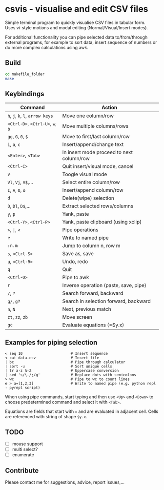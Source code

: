 # csvis - visualise and edit CSV files

Simple terminal program to quickly visualise CSV files in tabular form.  
Uses vi-style motions and modal editing (Normal/Visual/Insert modes).

For additional functionality you can pipe selected data to/from/through
external programs, for example to sort data, insert sequence of numbers or
do more complex calculations using awk.

## Build
```sh
cd makefile_folder
make
```

## Keybindings
| Command                           | Action                                     |
|-----------------------------------|--------------------------------------------|
| `h`, `j`, `k`, `l`, `arrow keys`  | Move one column/row                        |
| `<Ctrl-D>`, `<Ctrl-U>`, `w`, `b`  | Move multiple columns/rows                 |
| `gg`, `G`, `0`, `$`               | Move to first/last column/row              |
| `i`, `a`, `c`                     | Insert/append/change text                  |
| `<Enter>`, `<Tab>`                | In insert mode proceed to next column/row  |
| `<Ctrl-C>`                        | Quit insert/visual mode, cancel            |
| `v`                               | Toogle visual mode                         |
| `Vl`, `Vj`, `V$`,...              | Select entire column/row                   |
| `I`, `A`, `O`, `o`                | Insert/append column/row                   |
| `d`                               | Delete(wipe) selection                     |
| `D`, `Dl`, `D$`,...               | Extract selected rows/columns              |
| `y`, `p`                          | Yank, paste                                |
| `<Ctrl-Y>`, `<Ctrl-P>`            | Yank, paste clipboard (using xclip)        |
| `>`, `\|`, `<`                    | Pipe operations                            |
| `e`                               | Write to named pipe                        |
| `:n.m`                            | Jump to column n, row m                    |
| `s`, `<Ctrl-S>`                   | Save as, save                              |
| `u`, `<Ctrl-R>`                   | Undo, redo                                 |
| `q`                               | Quit                                       |
| `<Ctrl-O>`                        | Pipe to awk                                |
| `r`                               | Inverse operation (paste, save, pipe)      |
| `/`, `?`                          | Search forward, backward                   |
| `g/`, `g?`                        | Search in selection forward, backward      |
| `n`, `N`                          | Next, previous match                       |
| `zt`, `zz`, `zb`                  | Move screen                                |
| `gc`                              | Evaluate equations (=$y.x)                 |
    
## Examples for piping selection
```
< seq 10                      # Insert sequence
< cat data.csv                # Insert file
| bc                          # Pipe through calculator
| sort -u                     # Sort unique cells
| tr a-z A-Z                  # Uppercase conversion
| sed 's/\./;/g'              # Replace dots with semicolons
> wc                          # Pipe to wc to count lines
e > a=[1,2,3]                 # Write to named pipe (e.g. python repl - pyrepl script)
```
When using pipe commands, start typing and then use `<Up>` and `<Down>` to choose predetermined command and select it with `<Tab>`.

Equations are fields that start with `=` and are evaluated in adjacent cell. Cells are referenced with string of shape `$y.x`.

## TODO
- [ ] mouse support
- [ ] multi select?
- [ ] enumerate

## Contribute
Please contact me for suggestions, advice, report issues,...
